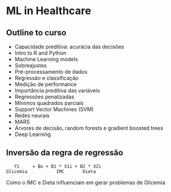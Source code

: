 # ML in Healthcare

## Outline to curso

- Capacidade preditiva: acurácia das decisões
- Intro to R and Python
- Machine Learning models
- Sobreajustes
- Pré-processamento de dados
- Regressão e classificação
- Medição de performance
- Importância preditiva das variáveis
- Regressões penalizadas
- Mínimos quadrados parciais
- Support Vector Machines (SVM)
- Redes neurais
- MARS
- Árvores de decisão, random forests e gradient boosted trees
- Deep Learning

## Inversão da regra de regressão

```
   Yi     = Bo + B1 * X1i + B2 * X2i
Glicemia           IMC       Dieta
```

Como o IMC e Dieta influenciam em gerar problemas de Glicemia
